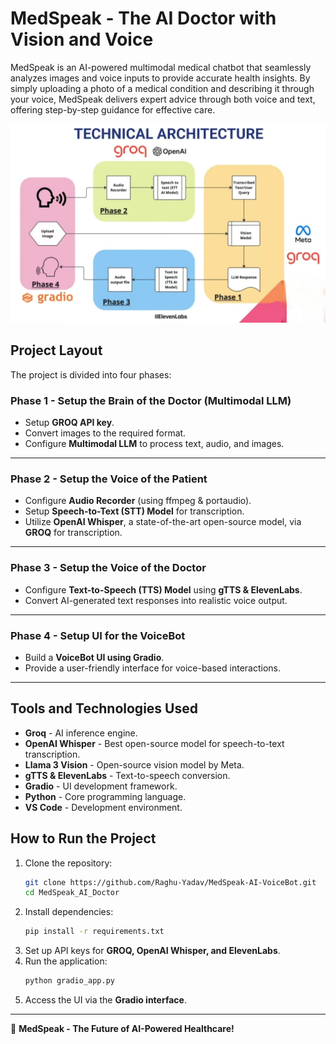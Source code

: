 # MedSpeak - The AI Doctor with Vision and Voice

MedSpeak is an AI-powered multimodal medical chatbot that seamlessly analyzes images and voice inputs to provide accurate health insights. By simply uploading a photo of a medical condition and describing it through your voice, MedSpeak delivers expert advice through both voice and text, offering step-by-step guidance for effective care.


![Technical Architecture](images/Technical_Architecture.jpg)

## Project Layout

The project is divided into four phases:

### **Phase 1 - Setup the Brain of the Doctor (Multimodal LLM)**

- Setup **GROQ API key**.
- Convert images to the required format.
- Configure **Multimodal LLM** to process text, audio, and images.

---

### **Phase 2 - Setup the Voice of the Patient**

- Configure **Audio Recorder** (using ffmpeg & portaudio).
- Setup **Speech-to-Text (STT) Model** for transcription.
- Utilize **OpenAI Whisper**, a state-of-the-art open-source model, via **GROQ** for transcription.


---

### **Phase 3 - Setup the Voice of the Doctor**

- Configure **Text-to-Speech (TTS) Model** using **gTTS & ElevenLabs**.
- Convert AI-generated text responses into realistic voice output.

---

### **Phase 4 - Setup UI for the VoiceBot**

- Build a **VoiceBot UI using Gradio**.
- Provide a user-friendly interface for voice-based interactions.

---

## Tools and Technologies Used

- **Groq** - AI inference engine.
- **OpenAI Whisper** - Best open-source model for speech-to-text transcription.
- **Llama 3 Vision** - Open-source vision model by Meta.
- **gTTS & ElevenLabs** - Text-to-speech conversion.
- **Gradio** - UI development framework.
- **Python** - Core programming language.
- **VS Code** - Development environment.

## How to Run the Project

1. Clone the repository:
   ```bash
   git clone https://github.com/Raghu-Yadav/MedSpeak-AI-VoiceBot.git
   cd MedSpeak_AI_Doctor

2. Install dependencies:
   ```bash
   pip install -r requirements.txt
   ```
3. Set up API keys for **GROQ, OpenAI Whisper, and ElevenLabs**.
4. Run the application:
   ```bash
   python gradio_app.py
   ```
5. Access the UI via the **Gradio interface**.

---

🚀 **MedSpeak - The Future of AI-Powered Healthcare!**
